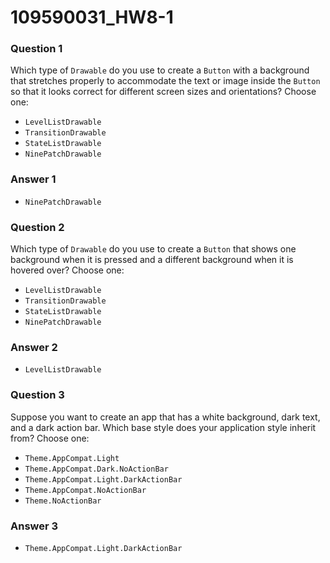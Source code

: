 # 109590031_HW8-1

### **Question 1**

Which type of `Drawable` do you use to create a `Button` with a background that stretches properly to accommodate the text or image inside the `Button` so that it looks correct for different screen sizes and orientations? Choose one:

- `LevelListDrawable`
- `TransitionDrawable`
- `StateListDrawable`
- `NinePatchDrawable`

### Answer 1

- `NinePatchDrawable`

### **Question 2**

Which type of `Drawable` do you use to create a `Button` that shows one background when it is pressed and a different background when it is hovered over? Choose one:

- `LevelListDrawable`
- `TransitionDrawable`
- `StateListDrawable`
- `NinePatchDrawable`

### Answer 2

- `LevelListDrawable`

### **Question 3**

Suppose you want to create an app that has a white background, dark text, and a dark action bar. Which base style does your application style inherit from? Choose one:

- `Theme.AppCompat.Light`
- `Theme.AppCompat.Dark.NoActionBar`
- `Theme.AppCompat.Light.DarkActionBar`
- `Theme.AppCompat.NoActionBar`
- `Theme.NoActionBar`

### Answer 3

- `Theme.AppCompat.Light.DarkActionBar`